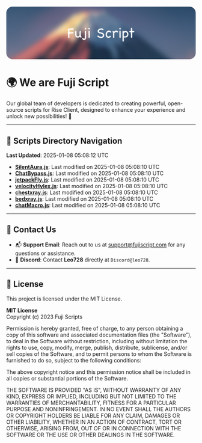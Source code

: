 ![Banner](.github/b.webp)

# 🌍 **We are Fuji Script**

Our global team of developers is dedicated to creating powerful, open-source scripts for Rise Client, designed to enhance your experience and unlock new possibilities! 🌟

---
<!-- SCRIPTS_NAVIGATION_START -->
## 📂 **Scripts Directory Navigation**

**Last Updated**: 2025-01-08 05:08:12 UTC

- **[SilentAura.js](scripts/SilentAura.js)**: Last modified on 2025-01-08 05:08:10 UTC
- **[ChatBypass.js](scripts/ChatBypass.js)**: Last modified on 2025-01-08 05:08:10 UTC
- **[jetpackFly.js](scripts/jetpackFly.js)**: Last modified on 2025-01-08 05:08:10 UTC
- **[velocityHylex.js](scripts/velocityHylex.js)**: Last modified on 2025-01-08 05:08:10 UTC
- **[chestxray.js](scripts/chestxray.js)**: Last modified on 2025-01-08 05:08:10 UTC
- **[bedxray.js](scripts/bedxray.js)**: Last modified on 2025-01-08 05:08:10 UTC
- **[chatMacro.js](scripts/chatMacro.js)**: Last modified on 2025-01-08 05:08:10 UTC

<!-- SCRIPTS_NAVIGATION_END -->

---

## 💬 **Contact Us**  
- 📬 **Support Email**: Reach out to us at [support@fujiscript.com](mailto:support@fujiscript.com) for any questions or assistance.  
- 💬 **Discord**: Contact **Leo728** directly at `Discord@leo728`.

---

## 📜 **License**

This project is licensed under the MIT License.  

**MIT License**  
Copyright (c) 2023 Fuji Scripts  

Permission is hereby granted, free of charge, to any person obtaining a copy of this software and associated documentation files (the "Software"), to deal in the Software without restriction, including without limitation the rights to use, copy, modify, merge, publish, distribute, sublicense, and/or sell copies of the Software, and to permit persons to whom the Software is furnished to do so, subject to the following conditions:  

The above copyright notice and this permission notice shall be included in all copies or substantial portions of the Software.  

THE SOFTWARE IS PROVIDED "AS IS", WITHOUT WARRANTY OF ANY KIND, EXPRESS OR IMPLIED, INCLUDING BUT NOT LIMITED TO THE WARRANTIES OF MERCHANTABILITY, FITNESS FOR A PARTICULAR PURPOSE AND NONINFRINGEMENT. IN NO EVENT SHALL THE AUTHORS OR COPYRIGHT HOLDERS BE LIABLE FOR ANY CLAIM, DAMAGES OR OTHER LIABILITY, WHETHER IN AN ACTION OF CONTRACT, TORT OR OTHERWISE, ARISING FROM, OUT OF OR IN CONNECTION WITH THE SOFTWARE OR THE USE OR OTHER DEALINGS IN THE SOFTWARE.  
